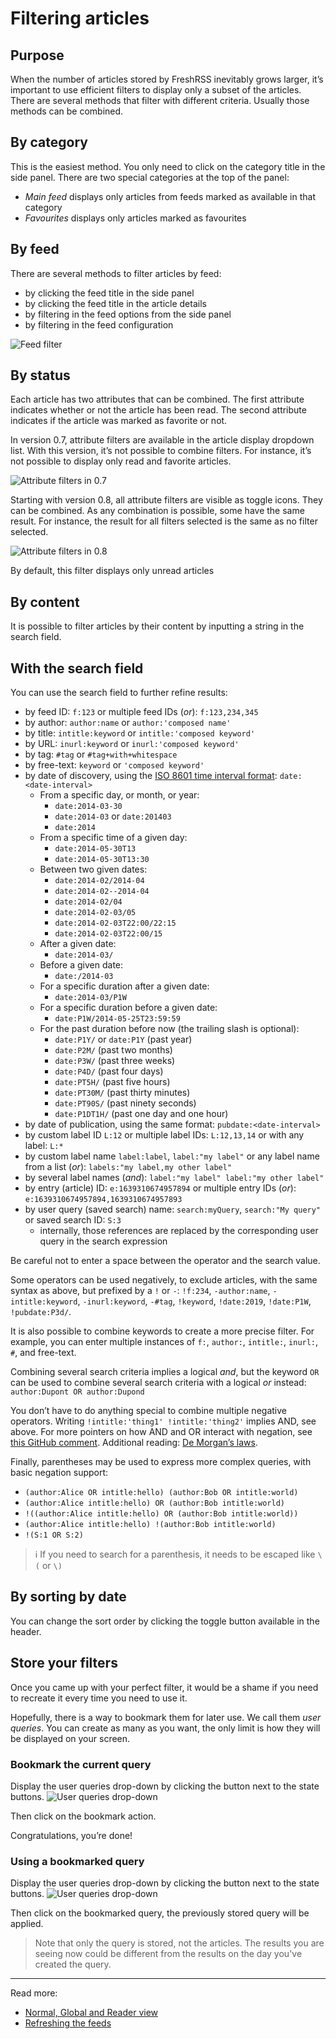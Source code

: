 
# Filtering articles

## Purpose

When the number of articles stored by FreshRSS inevitably grows larger, it’s important to use efficient filters to display only a subset of the articles. There are several methods that filter with different criteria. Usually those methods can be combined.

## By category

This is the easiest method. You only need to click on the category title in the side panel. There are two special categories at the top of the panel:

* *Main feed* displays only articles from feeds marked as available in that category
* *Favourites* displays only articles marked as favourites

## By feed

There are several methods to filter articles by feed:

* by clicking the feed title in the side panel
* by clicking the feed title in the article details
* by filtering in the feed options from the side panel
* by filtering in the feed configuration

![Feed filter](../img/users/feed.filter.1.png)

## By status

Each article has two attributes that can be combined. The first attribute indicates whether or not the article has been read. The second attribute indicates if the article was marked as favorite or not.

In version 0.7, attribute filters are available in the article display dropdown list. With this version, it’s not possible to combine filters. For instance, it’s not possible to display only read and favorite articles.

![Attribute filters in 0.7](../img/users/status.filter.0.7.png)

Starting with version 0.8, all attribute filters are visible as toggle icons. They can be combined. As any combination is possible, some have the same result. For instance, the result for all filters selected is the same as no filter selected.

![Attribute filters in 0.8](../img/users/status.filter.0.8.png)

By default, this filter displays only unread articles

## By content

It is possible to filter articles by their content by inputting a string in the search field.

## With the search field

You can use the search field to further refine results:

* by feed ID: `f:123` or multiple feed IDs (*or*): `f:123,234,345`
* by author: `author:name` or `author:'composed name'`
* by title: `intitle:keyword` or `intitle:'composed keyword'`
* by URL: `inurl:keyword` or `inurl:'composed keyword'`
* by tag: `#tag` or `#tag+with+whitespace`
* by free-text: `keyword` or `'composed keyword'`
* by date of discovery, using the [ISO 8601 time interval format](http://en.wikipedia.org/wiki/ISO_8601#Time_intervals): `date:<date-interval>`
	* From a specific day, or month, or year:
		* `date:2014-03-30`
		* `date:2014-03` or `date:201403`
		* `date:2014`
	* From a specific time of a given day:
		* `date:2014-05-30T13`
		* `date:2014-05-30T13:30`
	* Between two given dates:
		* `date:2014-02/2014-04`
		* `date:2014-02--2014-04`
		* `date:2014-02/04`
		* `date:2014-02-03/05`
		* `date:2014-02-03T22:00/22:15`
		* `date:2014-02-03T22:00/15`
	* After a given date:
		* `date:2014-03/`
	* Before a given date:
		* `date:/2014-03`
	* For a specific duration after a given date:
		* `date:2014-03/P1W`
	* For a specific duration before a given date:
		* `date:P1W/2014-05-25T23:59:59`
	* For the past duration before now (the trailing slash is optional):
		* `date:P1Y/` or `date:P1Y` (past year)
		* `date:P2M/` (past two months)
		* `date:P3W/` (past three weeks)
		* `date:P4D/` (past four days)
		* `date:PT5H/` (past five hours)
		* `date:PT30M/` (past thirty minutes)
		* `date:PT90S/` (past ninety seconds)
		* `date:P1DT1H/` (past one day and one hour)
* by date of publication, using the same format: `pubdate:<date-interval>`
* by custom label ID `L:12` or multiple label IDs: `L:12,13,14` or with any label: `L:*`
* by custom label name `label:label`, `label:"my label"` or any label name from a list (*or*): `labels:"my label,my other label"`
* by several label names (*and*): `label:"my label" label:"my other label"`
* by entry (article) ID: `e:1639310674957894` or multiple entry IDs  (*or*): `e:1639310674957894,1639310674957893`
* by user query (saved search) name: `search:myQuery`, `search:"My query"` or saved search ID: `S:3`
	* internally, those references are replaced by the corresponding user query in the search expression

Be careful not to enter a space between the operator and the search value.

Some operators can be used negatively, to exclude articles, with the same syntax as above, but prefixed by a `!` or `-`:
`!f:234`, `-author:name`, `-intitle:keyword`, `-inurl:keyword`, `-#tag`, `!keyword`, `!date:2019`, `!date:P1W`, `!pubdate:P3d/`.

It is also possible to combine keywords to create a more precise filter.
For example, you can enter multiple instances of `f:`, `author:`, `intitle:`, `inurl:`, `#`, and free-text.

Combining several search criteria implies a logical *and*, but the keyword ` OR `
can be used to combine several search criteria with a logical *or* instead: `author:Dupont OR author:Dupond`

You don’t have to do anything special to combine multiple negative operators. Writing `!intitle:'thing1' !intitle:'thing2'` implies AND, see above. For more pointers on how AND and OR interact with negation, see [this GitHub comment](https://github.com/FreshRSS/FreshRSS/issues/3236#issuecomment-891219460).
Additional reading: [De Morgan’s laws](https://en.wikipedia.org/wiki/De_Morgan%27s_laws).

Finally, parentheses may be used to express more complex queries, with basic negation support:

* `(author:Alice OR intitle:hello) (author:Bob OR intitle:world)`
* `(author:Alice intitle:hello) OR (author:Bob intitle:world)`
* `!((author:Alice intitle:hello) OR (author:Bob intitle:world))`
* `(author:Alice intitle:hello) !(author:Bob intitle:world)`
* `!(S:1 OR S:2)`

> ℹ️ If you need to search for a parenthesis, it needs to be escaped like `\(` or `\)`

## By sorting by date

You can change the sort order by clicking the toggle button available in the header.

## Store your filters

Once you came up with your perfect filter, it would be a shame if you need to recreate it every time you need to use it.

Hopefully, there is a way to bookmark them for later use.
We call them *user queries*.
You can create as many as you want, the only limit is how they will be displayed on your screen.

### Bookmark the current query

Display the user queries drop-down by clicking the button next to the state buttons.
![User queries drop-down](../img/users/user.queries.drop-down.empty.png)

Then click on the bookmark action.

Congratulations, you’re done!

### Using a bookmarked query

Display the user queries drop-down by clicking the button next to the state buttons.
![User queries drop-down](../img/users/user.queries.drop-down.not.empty.png)

Then click on the bookmarked query, the previously stored query will be applied.

> Note that only the query is stored, not the articles.
> The results you are seeing now could be different from the results on the day you've created the query.

---
Read more:
* [Normal, Global and Reader view](./03_Main_view.md)
* [Refreshing the feeds](./09_refreshing_feeds.md)
